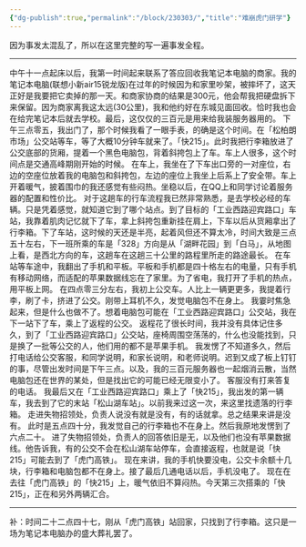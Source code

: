 ```yaml
---
{"dg-publish":true,"permalink":"/block/230303/","title":"难崩虎门研学"}
---
```




因为事发太混乱了，所以在这里完整的写一遍事发全程。

---
中午十一点起床以后，我第一时间起来联系了答应回收我笔记本电脑的商家。我的笔记本电脑(联想小新air15锐龙版)在过年的时候因为和家里吵架，被摔坏了，这天正好是我要把它卖掉的那一天。和商家协商的结果是300元，他会帮我把硬盘拆下来保留。因为商家离我这太远(30公里)，我和他约好在东城见面回收。恰时我也会在给完笔记本后就去学校。最后，这仅仅的三百元是用来给我装服务器用的。
下午三点零五，我出门了，那个时候我看了一眼手表，的确是这个时间。在「松柏朗市场」公交站等车，等了大概10分钟车就来了。「快215」。此时我把行李箱放进了公交底部的货厢，提着一个黑色电脑包，背着斜挎包上了车。车上人很多，这个时间点是交通高峰期刚开始的时候。
在车上，我坐在了下车出口旁的一对座位，右边的空座位放着我的电脑包和斜挎包，左边的座位上我坐上后系上了安全带。车上开着暖气，披着围巾的我还感觉有些闷热。坐稳以后，在QQ上和同学讨论着服务器的配置和性价比。
对于这趟车的行车流程我已然非常熟悉，是去学校必经的车辆。只是凭着感觉，就知道它到了哪个站点。到了目标的「工业西路迎宾路口」车站，我靠着肌肉记忆就下了车，拿上斜挎包重新挂在肩上，下车以后从货厢拿出了行李箱。下了车站，这时候的天还是半亮，起着风但还不算太冷，时间大致是三点五十左右，下一班所乘的车是「328」方向是从「湖畔花园」到「白马」，从地图上看，是西北方向的车，这趟车在这趟三十公里的路程里所走的路途最长。
在车站等车途中，我翻出了手机和平板。平板和手机都是四十格左右的电量，只有手机有移动网络，而适配的苹果数据线忘在了家里。为了省电，我打开了手机的热点，用平板上网。
在四点零三分左右，我初上公交车。人比上一辆更更多，我提着行李，刷了卡，挤进了公交。刚带上耳机不久，发觉电脑包不在身上。
我霎时焦急起来，但是什么也做不了。想着电脑包可能在「工业西路迎宾路口」公交站，我在下一站下了车，乘上了返程的公交。
返程花了很长时间，我并没有具体记住多久，到了「工业西路迎宾路口」公交站，座椅周围空荡荡的，什么也没能找到，只是换了一批等公交的人，他们用的都不是苹果手机。
我发愣了不知道多久，然后打电话给公交客服，和同学说明，和家长说明，和老师说明。迟到又成了板上钉钉的事，尽管出发时间是下午三点。以及，我的三百元服务器也一起烟消云散，当然电脑包还在世界的某处，但是找出它的可能已经无限变小了。
客服没有打来答复的电话。
我最后又在「工业西路迎宾路口」乘上了「快215」，我出发的第一辆车，我去到了它的末站「松山湖车站」。以前我来过这一次，来这里找遗落的行李箱。
走进失物招领处，负责人说没有就是没有，有的话就拿。总之结果来讲是没有。
此时是五点四十分，我发觉自己的行李箱也不在身上。然后我原地发愣到了六点二十。
进了失物招领处，负责人的回答依旧是无，以及他们也没有苹果数据线。他告诉我，有的公交不会在松山湖车站停车，会直接返程，也就是说「快215」可能去到了「虎门高铁」。
现在来讲，我的手机快要没电，公交卡余额十几块，行李箱和电脑包都不在身上。接了最后几通电话以后，手机没电了。
现在在去往「虎门高铁」的「快215」上，暖气依旧不算闷热。今天第三次搭乘的「快215」，正在和另外两辆汇合。

---
补：时间二十二点四十七，刚从「虎门高铁」站回家，只找到了行李箱。这只是一场为笔记本电脑办的盛大葬礼罢了。